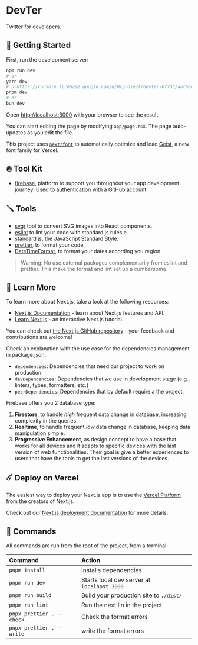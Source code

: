 # DevTer

Twitter for developers.

## 🚀 Getting Started

First, run the development server:

```bash
npm run dev
# or
yarn dev
# orhttps://console.firebase.google.com/u/0/project/devter-b77d3/authentication/providers
pnpm dev
# or
bun dev
```

Open [http://localhost:3000](http://localhost:3000) with your browser to see the result.

You can start editing the page by modifying `app/page.tsx`. The page auto-updates as you edit the file.

This project uses [`next/font`](https://nextjs.org/docs/app/building-your-application/optimizing/fonts) to automatically optimize and load [Geist](https://vercel.com/font), a new font family for Vercel.

## 🔥 Tool Kit

- [firebase](https://firebase.google.com), platform to support you throughout your app development journey. Used to authentication with a GitHub account.

## 🪛 Tools

- [svgr](https://react-svgr.com/playground) tool to convert SVG images into React components.
- [eslint](https://eslint.org/docs/latest/use/getting-started) to lint your code with standard js rules.e
- [standard js](https://standardjs.com/), the JavaScript Standard Style.
- [prettier](https://prettier.io/), to format your code.
- [DateTimeFormat](https://prettier.io/), to format your dates according you region.

> Warning: No use external packages complementarily from eslint and prettier. This make the format and lint set up a cumbersome.

## 📓 Learn More

To learn more about Next.js, take a look at the following resources:

- [Next.js Documentation](https://nextjs.org/docs) - learn about Next.js features and API.
- [Learn Next.js](https://nextjs.org/learn) - an interactive Next.js tutorial.

You can check out [the Next.js GitHub repository](https://github.com/vercel/next.js) - your feedback and contributions are welcome!

Check an explanation with the use case for the dependencies management in package.json.

- `dependencies`: Dependencies that need our project to work on production.
- `devDependencies`: Dependencies that we use in development stage (e.g., linters, types, formatters, etc.)
- `peerDependencies`: Dependencies that by default require a the project.

Firebase offers you 2 database type:

1. **Firestore**, to handle *high* frequent data change in database, increasing complexity in the queries.
2. **Realtime**, to handle frequent *low* data change in database, keeping data manipulation simple.
3. **Progressive Enhancement**, as design concept to have a base that works for all devices and it adapts to specific devices with the last version of web functionalities. Their goal is give a better experiences to users that have the tools to get the last versions of the devices.

## ☄️ Deploy on Vercel

The easiest way to deploy your Next.js app is to use the [Vercel Platform](https://vercel.com/new?utm_medium=default-template&filter=next.js&utm_source=create-next-app&utm_campaign=create-next-app-readme) from the creators of Next.js.

Check out our [Next.js deployment documentation](https://nextjs.org/docs/app/building-your-application/deploying) for more details.

## 🧞 Commands

All commands are run from the root of the project, from a terminal:

| Command                   | Action                                      |
| :------------------------ | :------------------------------------------ |
| `pnpm install`            | Installs dependencies                       |
| `pnpm run dev`            | Starts local dev server at `localhost:3000` |
| `pnpm run build`          | Build your production site to `./dist/`     |
| `pnpm run lint`           | Run the next lin in the project             |
| `pnpx prettier . --check` | Check the format errors                     |
| `pnpx prettier . --write` | write the format errors                     |
